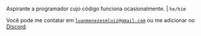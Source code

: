 Aspirante a programador cujo código funciona ocasionalmente. | `he/him`

Você pode me contatar em [`luanmenezesmluiz@gmail.com`](luanmenezesmluiz@gmail.com) ou me adicionar no [Discord](https://discord.com/users/852656180747698237).
